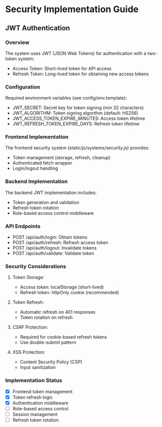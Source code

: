 # Security Implementation Guide

## JWT Authentication

### Overview
The system uses JWT (JSON Web Tokens) for authentication with a two-token system:
- Access Token: Short-lived token for API access
- Refresh Token: Long-lived token for obtaining new access tokens

### Configuration
Required environment variables (see config/env.template):
- JWT_SECRET: Secret key for token signing (min 32 characters)
- JWT_ALGORITHM: Token signing algorithm (default: HS256)
- JWT_ACCESS_TOKEN_EXPIRE_MINUTES: Access token lifetime
- JWT_REFRESH_TOKEN_EXPIRE_DAYS: Refresh token lifetime

### Frontend Implementation
The frontend security system (static/js/systems/security.js) provides:
- Token management (storage, refresh, cleanup)
- Authenticated fetch wrapper
- Login/logout handling

### Backend Implementation
The backend JWT implementation includes:
- Token generation and validation
- Refresh token rotation
- Role-based access control middleware

### API Endpoints
- POST /api/auth/login: Obtain tokens
- POST /api/auth/refresh: Refresh access token
- POST /api/auth/logout: Invalidate tokens
- POST /api/auth/validate: Validate token

### Security Considerations
1. Token Storage:
   - Access token: localStorage (short-lived)
   - Refresh token: httpOnly cookie (recommended)

2. Token Refresh:
   - Automatic refresh on 401 responses
   - Token rotation on refresh

3. CSRF Protection:
   - Required for cookie-based refresh tokens
   - Use double-submit pattern

4. XSS Protection:
   - Content Security Policy (CSP)
   - Input sanitization

### Implementation Status
- [x] Frontend token management
- [x] Token refresh logic
- [x] Authentication middleware
- [ ] Role-based access control
- [ ] Session management
- [ ] Refresh token rotation